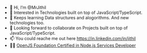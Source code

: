 - 👋 Hi, I’m @MrJithil
- 👀 Interested in Technologies built on top of JavaScript/TypeScript.
- 🌱 Keeps learning Data structures and alogorithms. And new technologies too.
- 💞️ Looking forward to collaborate on Projects built on top of JavaScript/TypeScript.
- 📫 You could reache me out here https://in.linkedin.com/in/jithil
- 👨‍🎓 [OpenJS Foundation Certified in Node.js Services Developer](https://ti-user-certificates.s3.amazonaws.com/e0df7fbf-a057-42af-8a1f-590912be5460/71047952-70fb-4d27-b21f-9afce22d7ee5-jithil-p-ponnan-77bd6818-dc29-4ab5-a8de-8c030d2b3b1d-certificate.pdf)

<!---
MrJithil/MrJithil is a ✨ special ✨ repository because its `README.md` (this file) appears on your GitHub profile.
You can click the Preview link to take a look at your changes.
--->
